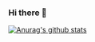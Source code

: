 ### Hi there 👋

 [![Anurag's github stats](https://github-readme-stats.vercel.app/api?username=YONGJAEEE)](https://github.com/anuraghazra/github-readme-stats)
<!--
**YONGJAEEE/YONGJAEEE** is a ✨ _special_ ✨ repository because its `README.md` (this file) appears on your GitHub profile.

Here are some ideas to get you started:

- 🔭 I’m currently working on ...
- 🌱 I’m currently learning ...
- 👯 I’m looking to collaborate on ...
- 🤔 I’m looking for help with ...
- 💬 Ask me about ...
- 📫 How to reach me: ...
- 😄 Pronouns: ...
- ⚡ Fun fact: ...
-->
